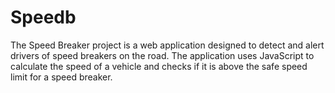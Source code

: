# Speedb
The Speed Breaker project is a web application designed to detect and alert drivers of speed breakers on the road. The application uses JavaScript to calculate the speed of a vehicle and checks if it is above the safe speed limit for a speed breaker.
